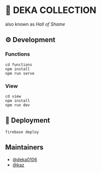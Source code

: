 # 🐬 DEKA COLLECTION

also known as _Hall of Shame_

## ⚙ Development

### Functions

```
cd functions
npm install
npm run serve
```

### View

```
cd view
npm install
npm run dev
```

## 🚀 Deployment

```
firebase deploy
```

## Maintainers

- [@deka0106](https://github.com/deka0106)
- [@kaz](https://github.com/deka0106)
